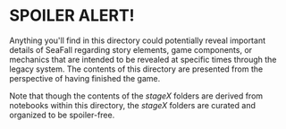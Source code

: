 # **SPOILER ALERT!**

Anything you'll find in this directory could potentially reveal important details of SeaFall regarding story elements, game components, or mechanics that are intended to be revealed at specific times through the legacy system. The contents of this directory are presented from the perspective of having finished the game.

Note that though the contents of the *stageX* folders are derived from notebooks within this directory, the *stageX* folders are curated and organized to be spoiler-free.
